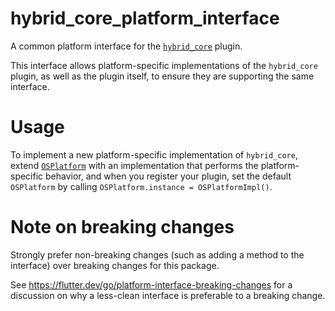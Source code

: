 # hybrid_core_platform_interface

A common platform interface for the [`hybrid_core`][1] plugin.

This interface allows platform-specific implementations of the `hybrid_core`
plugin, as well as the plugin itself, to ensure they are supporting the
same interface.

# Usage

To implement a new platform-specific implementation of `hybrid_core`, extend 
[`OSPlatform`][2] with an implementation that performs the
platform-specific behavior, and when you register your plugin, set the 
default `OSPlatform` by calling `OSPlatform.instance = OSPlatformImpl()`.

# Note on breaking changes

Strongly prefer non-breaking changes (such as adding a method to the interface)
over breaking changes for this package.

See https://flutter.dev/go/platform-interface-breaking-changes for a discussion
on why a less-clean interface is preferable to a breaking change.

[1]: https://pub.dev/packages/hybrid_core
[2]: lib/src/os.dart
